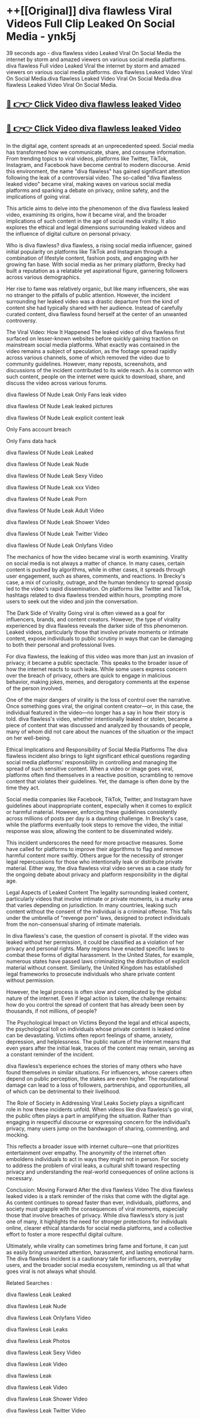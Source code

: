# ++[[Original]] diva flawless Viral Videos Full Clip Leaked On Social Media - ynk5j<br>

39 seconds ago - diva flawless video Leaked Viral On Social Media the internet by storm and amazed viewers on various social media platforms.
diva flawless Full video Leaked Viral the internet by storm and amazed viewers on various social media platforms. diva flawless Leaked Video Viral On Social Media.diva flawless Leaked Video Viral On Social Media.diva flawless Leaked Video Viral On Social Media.<br>


## [🔴 👉👉 Click Video diva flawless leaked Video ](https://onlyclips.site?title=diva_flawless&ref=git)

## [🔴 👉👉 Click Video diva flawless leaked Video ](https://onlyclips.site?title=diva_flawless&ref=git)

In the digital age, content spreads at an unprecedented speed. Social media has transformed how we communicate, share, and consume information. From trending topics to viral videos, platforms like Twitter, TikTok, Instagram, and Facebook have become central to modern discourse. Amid this environment, the name "diva flawless" has gained significant attention following the leak of a controversial video. The so-called "diva flawless leaked video" became viral, making waves on various social media platforms and sparking a debate on privacy, online safety, and the implications of going viral.

This article aims to delve into the phenomenon of the diva flawless leaked video, examining its origins, how it became viral, and the broader implications of such content in the age of social media virality. It also explores the ethical and legal dimensions surrounding leaked videos and the influence of digital culture on personal privacy.

Who is diva flawless?
diva flawless, a rising social media influencer, gained initial popularity on platforms like TikTok and Instagram through a combination of lifestyle content, fashion posts, and engaging with her growing fan base. With social media as her primary platform, Brecky had built a reputation as a relatable yet aspirational figure, garnering followers across various demographics.

Her rise to fame was relatively organic, but like many influencers, she was no stranger to the pitfalls of public attention. However, the incident surrounding her leaked video was a drastic departure from the kind of content she had typically shared with her audience. Instead of carefully curated content, diva flawless found herself at the center of an unwanted controversy.

The Viral Video: How It Happened
The leaked video of diva flawless first surfaced on lesser-known websites before quickly gaining traction on mainstream social media platforms. What exactly was contained in the video remains a subject of speculation, as the footage spread rapidly across various channels, some of which removed the video due to community guidelines. However, many reposts, screenshots, and discussions of the incident contributed to its wide reach. As is common with such content, people on the internet were quick to download, share, and discuss the video across various forums.

diva flawless Of Nude Leak Only Fans leak video

diva flawless Of Nude Leak leaked pictures

diva flawless Of Nude Leak explicit content leak

Only Fans account breach

Only Fans data hack

diva flawless Of Nude Leak Leaked

diva flawless Of Nude Leak Nude

diva flawless Of Nude Leak Sexy Video

diva flawless Of Nude Leak xxx Video

diva flawless Of Nude Leak Porn

diva flawless Of Nude Leak Adult Video

diva flawless Of Nude Leak Shower Video

diva flawless Of Nude Leak Twitter Video

diva flawless Of Nude Leak Onlyfans Video

The mechanics of how the video became viral is worth examining. Virality on social media is not always a matter of chance. In many cases, certain content is pushed by algorithms, while in other cases, it spreads through user engagement, such as shares, comments, and reactions. In Brecky's case, a mix of curiosity, outrage, and the human tendency to spread gossip led to the video's rapid dissemination. On platforms like Twitter and TikTok, hashtags related to diva flawless trended within hours, prompting more users to seek out the video and join the conversation.

The Dark Side of Virality
Going viral is often viewed as a goal for influencers, brands, and content creators. However, the type of virality experienced by diva flawless reveals the darker side of this phenomenon. Leaked videos, particularly those that involve private moments or intimate content, expose individuals to public scrutiny in ways that can be damaging to both their personal and professional lives.

For diva flawless, the leaking of this video was more than just an invasion of privacy; it became a public spectacle. This speaks to the broader issue of how the internet reacts to such leaks. While some users express concern over the breach of privacy, others are quick to engage in malicious behavior, making jokes, memes, and derogatory comments at the expense of the person involved.

One of the major dangers of virality is the loss of control over the narrative. Once something goes viral, the original content creator—or, in this case, the individual featured in the video—no longer has a say in how their story is told. diva flawless's video, whether intentionally leaked or stolen, became a piece of content that was discussed and analyzed by thousands of people, many of whom did not care about the nuances of the situation or the impact on her well-being.

Ethical Implications and Responsibility of Social Media Platforms
The diva flawless incident also brings to light significant ethical questions regarding social media platforms' responsibility in controlling and managing the spread of such sensitive content. When a video or image goes viral, platforms often find themselves in a reactive position, scrambling to remove content that violates their guidelines. Yet, the damage is often done by the time they act.

Social media companies like Facebook, TikTok, Twitter, and Instagram have guidelines about inappropriate content, especially when it comes to explicit or harmful material. However, enforcing these guidelines consistently across millions of posts per day is a daunting challenge. In Brecky's case, while the platforms eventually took steps to remove the video, the initial response was slow, allowing the content to be disseminated widely.

This incident underscores the need for more proactive measures. Some have called for platforms to improve their algorithms to flag and remove harmful content more swiftly. Others argue for the necessity of stronger legal repercussions for those who intentionally leak or distribute private material. Either way, the diva flawless viral video serves as a case study for the ongoing debate about privacy and platform responsibility in the digital age.

Legal Aspects of Leaked Content
The legality surrounding leaked content, particularly videos that involve intimate or private moments, is a murky area that varies depending on jurisdiction. In many countries, leaking such content without the consent of the individual is a criminal offense. This falls under the umbrella of "revenge porn" laws, designed to protect individuals from the non-consensual sharing of intimate materials.

In diva flawless's case, the question of consent is pivotal. If the video was leaked without her permission, it could be classified as a violation of her privacy and personal rights. Many regions have enacted specific laws to combat these forms of digital harassment. In the United States, for example, numerous states have passed laws criminalizing the distribution of explicit material without consent. Similarly, the United Kingdom has established legal frameworks to prosecute individuals who share private content without permission.

However, the legal process is often slow and complicated by the global nature of the internet. Even if legal action is taken, the challenge remains: how do you control the spread of content that has already been seen by thousands, if not millions, of people?

The Psychological Impact on Victims
Beyond the legal and ethical aspects, the psychological toll on individuals whose private content is leaked online can be devastating. Victims often report feelings of shame, anxiety, depression, and helplessness. The public nature of the internet means that even years after the initial leak, traces of the content may remain, serving as a constant reminder of the incident.

diva flawless’s experience echoes the stories of many others who have found themselves in similar situations. For influencers, whose careers often depend on public perception, the stakes are even higher. The reputational damage can lead to a loss of followers, partnerships, and opportunities, all of which can be detrimental to their livelihood.

The Role of Society in Addressing Viral Leaks
Society plays a significant role in how these incidents unfold. When videos like diva flawless's go viral, the public often plays a part in amplifying the situation. Rather than engaging in respectful discourse or expressing concern for the individual’s privacy, many users jump on the bandwagon of sharing, commenting, and mocking.

This reflects a broader issue with internet culture—one that prioritizes entertainment over empathy. The anonymity of the internet often emboldens individuals to act in ways they might not in person. For society to address the problem of viral leaks, a cultural shift toward respecting privacy and understanding the real-world consequences of online actions is necessary.

Conclusion: Moving Forward After the diva flawless Video
The diva flawless leaked video is a stark reminder of the risks that come with the digital age. As content continues to spread faster than ever, individuals, platforms, and society must grapple with the consequences of viral moments, especially those that involve breaches of privacy. While diva flawless’s story is just one of many, it highlights the need for stronger protections for individuals online, clearer ethical standards for social media platforms, and a collective effort to foster a more respectful digital culture.

Ultimately, while virality can sometimes bring fame and fortune, it can just as easily bring unwanted attention, harassment, and lasting emotional harm. The diva flawless incident is a cautionary tale for influencers, everyday users, and the broader social media ecosystem, reminding us all that what goes viral is not always what should.

Related Searches :

diva flawless Leak Leaked

diva flawless Leak Nude

diva flawless Leak Onlyfans Video

diva flawless Leak Leaks

diva flawless Leak Photos

diva flawless Leak Sexy Video

diva flawless Leak Video

diva flawless Leak

diva flawless Leak Video

diva flawless Leak Shower Video

diva flawless Leak Twitter Video

